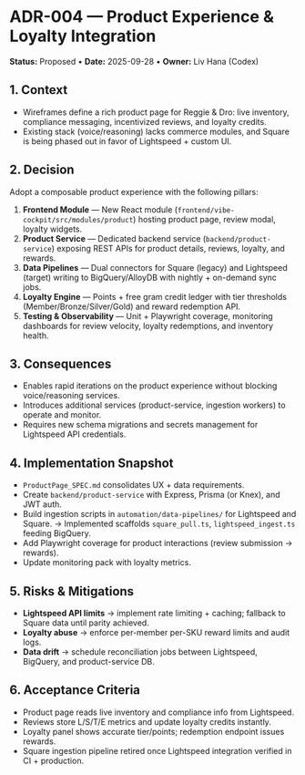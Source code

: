<!-- Optimized: 2025-10-06 -->
<!-- RPM: 1.6.2.1.1.6.2.1_3-6-1-5_ADR_004_Product_Composable_UI_20251006 -->
<!-- Session: E2E RPM DNA Application -->
<!-- AOM: RND (Reggie & Dro) -->
<!-- COI: TECHNOLOGY -->
<!-- RPM: HIGH -->
<!-- ACTION: BUILD -->

<!--
Optimized: 2025-10-03
RPM: 3.6.0.6.ops-technology-ship-status-documentation
Session: Dual-AI Collaboration - Sonnet Docs Sweep
-->
# ADR-004 — Product Experience & Loyalty Integration

**Status:** Proposed • **Date:** 2025-09-28 • **Owner:** Liv Hana (Codex)

## 1. Context

- Wireframes define a rich product page for Reggie & Dro: live inventory, compliance messaging, incentivized reviews, and loyalty credits.
- Existing stack (voice/reasoning) lacks commerce modules, and Square is being phased out in favor of Lightspeed + custom UI.

## 2. Decision

Adopt a composable product experience with the following pillars:

1. **Frontend Module** — New React module (`frontend/vibe-cockpit/src/modules/product`) hosting product page, review modal, loyalty widgets.
2. **Product Service** — Dedicated backend service (`backend/product-service`) exposing REST APIs for product details, reviews, loyalty, and rewards.
3. **Data Pipelines** — Dual connectors for Square (legacy) and Lightspeed (target) writing to BigQuery/AlloyDB with nightly + on-demand sync jobs.
4. **Loyalty Engine** — Points + free gram credit ledger with tier thresholds (Member/Bronze/Silver/Gold) and reward redemption API.
5. **Testing & Observability** — Unit + Playwright coverage, monitoring dashboards for review velocity, loyalty redemptions, and inventory health.

## 3. Consequences

- Enables rapid iterations on the product experience without blocking voice/reasoning services.
- Introduces additional services (product-service, ingestion workers) to operate and monitor.
- Requires new schema migrations and secrets management for Lightspeed API credentials.

## 4. Implementation Snapshot

- `ProductPage_SPEC.md` consolidates UX + data requirements.
- Create `backend/product-service` with Express, Prisma (or Knex), and JWT auth.
- Build ingestion scripts in `automation/data-pipelines/` for Lightspeed and Square. → Implemented scaffolds `square_pull.ts`, `lightspeed_ingest.ts` feeding BigQuery.
- Add Playwright coverage for product interactions (review submission → rewards).
- Update monitoring pack with loyalty metrics.

## 5. Risks & Mitigations

- **Lightspeed API limits** → implement rate limiting + caching; fallback to Square data until parity achieved.
- **Loyalty abuse** → enforce per-member per-SKU reward limits and audit logs.
- **Data drift** → schedule reconciliation jobs between Lightspeed, BigQuery, and product-service DB.

## 6. Acceptance Criteria

- Product page reads live inventory and compliance info from Lightspeed.
- Reviews store L/S/T/E metrics and update loyalty credits instantly.
- Loyalty panel shows accurate tier/points; redemption endpoint issues rewards.
- Square ingestion pipeline retired once Lightspeed integration verified in CI + production.

<!-- Last verified: 2025-10-02 -->

<!-- Optimized: 2025-10-02 -->

<!-- Last updated: 2025-10-02 -->

<!-- Last optimized: 2025-10-02 -->
